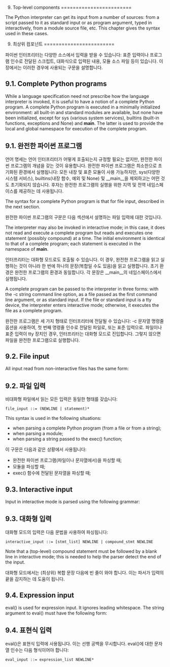 9. Top-level components
========================

The Python interpreter can get its input from a number of sources: from a script passed to it as standard input or as program argument, typed in interactively, from a module source file, etc. This chapter gives the syntax used in these cases.

9. 최상위 컴포넌트
========================

파이썬 인터프리터는 다양한 소스에서 입력을 받을 수 있습니다: 표준 입력이나 프로그램 인수로 전달된 스크립트, 대화식으로 입력된 내용, 모듈 소스 파일 등이 있습니다. 이 장에서는 이러한 경우에 사용되는 구문을 설명합니다.

9.1. Complete Python programs
-----------------------------

While a language specification need not prescribe how the language interpreter is invoked, it is useful to have a notion of a complete Python program. A complete Python program is executed in a minimally initialized environment: all built-in and standard modules are available, but none have been initialized, except for sys (various system services), builtins (built-in functions, exceptions and None) and __main__. The latter is used to provide the local and global namespace for execution of the complete program.

9.1. 완전한 파이썬 프로그램
-----------------------------

언어 명세는 언어 인터프리터가 어떻게 호출되는지 규정할 필요는 없지만, 완전한 파이썬 프로그램의 개념을 갖는 것이 유용합니다. 완전한 파이썬 프로그램은 최소한으로 초기화된 환경에서 실행됩니다: 모든 내장 및 표준 모듈이 사용 가능하지만, sys(다양한 시스템 서비스), builtins(내장 함수, 예외 및 None) 및 __main__을 제외하고는 어떤 것도 초기화되지 않습니다. 후자는 완전한 프로그램의 실행을 위한 지역 및 전역 네임스페이스를 제공하는 데 사용됩니다.

The syntax for a complete Python program is that for file input, described in the next section.

완전한 파이썬 프로그램의 구문은 다음 섹션에서 설명하는 파일 입력에 대한 것입니다.

The interpreter may also be invoked in interactive mode; in this case, it does not read and execute a complete program but reads and executes one statement (possibly compound) at a time. The initial environment is identical to that of a complete program; each statement is executed in the namespace of __main__.

인터프리터는 대화형 모드로도 호출될 수 있습니다. 이 경우, 완전한 프로그램을 읽고 실행하는 것이 아니라 한 번에 하나의 문장(복합일 수도 있음)을 읽고 실행합니다. 초기 환경은 완전한 프로그램의 환경과 동일합니다. 각 문장은 __main__의 네임스페이스에서 실행됩니다.

A complete program can be passed to the interpreter in three forms: with the -c string command line option, as a file passed as the first command line argument, or as standard input. If the file or standard input is a tty device, the interpreter enters interactive mode; otherwise, it executes the file as a complete program.

완전한 프로그램은 세 가지 형태로 인터프리터에 전달될 수 있습니다: -c 문자열 명령줄 옵션을 사용하여, 첫 번째 명령줄 인수로 전달된 파일로, 또는 표준 입력으로. 파일이나 표준 입력이 tty 장치인 경우, 인터프리터는 대화형 모드로 진입합니다. 그렇지 않으면 파일을 완전한 프로그램으로 실행합니다.

9.2. File input
--------------

All input read from non-interactive files has the same form:

9.2. 파일 입력
--------------

비대화형 파일에서 읽는 모든 입력은 동일한 형태를 갖습니다:

```
file_input ::= (NEWLINE | statement)*
```

This syntax is used in the following situations:

- when parsing a complete Python program (from a file or from a string);
- when parsing a module;
- when parsing a string passed to the exec() function;

이 구문은 다음과 같은 상황에서 사용됩니다:

- 완전한 파이썬 프로그램(파일이나 문자열에서)을 파싱할 때;
- 모듈을 파싱할 때;
- exec() 함수에 전달된 문자열을 파싱할 때;

9.3. Interactive input
---------------------

Input in interactive mode is parsed using the following grammar:

9.3. 대화형 입력
---------------------

대화형 모드의 입력은 다음 문법을 사용하여 파싱됩니다:

```
interactive_input ::= [stmt_list] NEWLINE | compound_stmt NEWLINE
```

Note that a (top-level) compound statement must be followed by a blank line in interactive mode; this is needed to help the parser detect the end of the input.

대화형 모드에서는 (최상위) 복합 문장 다음에 빈 줄이 와야 합니다. 이는 파서가 입력의 끝을 감지하는 데 도움이 됩니다.

9.4. Expression input
-------------------

eval() is used for expression input. It ignores leading whitespace. The string argument to eval() must have the following form:

9.4. 표현식 입력
-------------------

eval()은 표현식 입력에 사용됩니다. 이는 선행 공백을 무시합니다. eval()에 대한 문자열 인수는 다음 형식이어야 합니다:

```
eval_input ::= expression_list NEWLINE*
```
